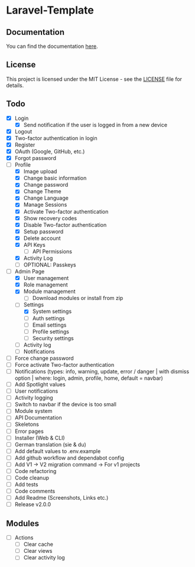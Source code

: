 # Laravel-Template

## Documentation

You can find the documentation [here](https://docs.cyanfox.de/docs/laravel-template).

## License

This project is licensed under the MIT License - see the [LICENSE](LICENSE) file for details.

## Todo

- [x] Login
    - [x] Send notification if the user is logged in from a new device
- [x] Logout
- [x] Two-factor authentication in login
- [x] Register
- [x] OAuth (Google, GitHub, etc.)
- [x] Forgot password
- [ ] Profile
    - [x] Image upload
    - [x] Change basic information
    - [x] Change password
    - [x] Change Theme
    - [x] Change Language
    - [x] Manage Sessions
    - [x] Activate Two-factor authentication
    - [x] Show recovery codes
    - [x] Disable Two-factor authentication
    - [x] Setup password
    - [x] Delete account
    - [x] API Keys
        - [ ] API Permissions
    - [x] Activity Log
    - [ ] OPTIONAL: Passkeys
- [ ] Admin Page
    - [x] User management
    - [x] Role management
    - [x] Module management
      - [ ] Download modules or install from zip
    - [ ] Settings
        - [x] System settings
        - [ ] Auth settings
        - [ ] Email settings
        - [ ] Profile settings
        - [ ] Security settings
    - [ ] Activity log
    - [ ] Notifications
- [ ] Force change password
- [ ] Force activate Two-factor authentication
- [ ] Notifications (types: info, warning, update, error / danger | with dismiss option | where: login, admin,
  profile, home, default = navbar)
- [ ] Add Spotlight values
- [ ] User notifications
- [ ] Activity logging
- [ ] Switch to navbar if the device is too small
- [ ] Module system
- [ ] API Documentation
- [ ] Skeletons
- [ ] Error pages
- [ ] Installer (Web & CLI)
- [ ] German translation (sie & du)
- [ ] Add default values to .env.example
- [ ] Add github workflow and dependabot config
- [ ] Add V1 -> V2 migration command -> For v1 projects
- [ ] Code refactoring
- [ ] Code cleanup
- [ ] Add tests
- [ ] Code comments
- [ ] Add Readme (Screenshots, Links etc.)
- [ ] Release v2.0.0

## Modules

- [ ] Actions
    - [ ] Clear cache
    - [ ] Clear views
    - [ ] Clear activity log
